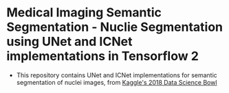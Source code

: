 # Medical Imaging Semantic Segmentation - Nuclie Segmentation using UNet and ICNet implementations in Tensorflow 2
- This repository contains UNet and ICNet implementations for semantic segmentation of nuclei images, from [Kaggle's 2018 Data Science Bowl](https://www.kaggle.com/c/data-science-bowl-2018/data)
